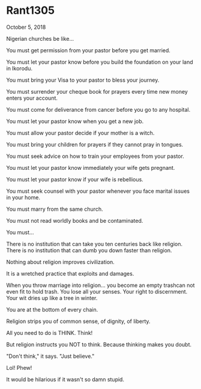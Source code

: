 # Rant1305


October 5, 2018

Nigerian churches be like...

You must get permission from your pastor before you get married.

You must let your pastor know before you build the foundation on your land in Ikorodu.

You must bring your Visa to your pastor to bless your journey.

You must surrender your cheque book for prayers every time new money enters your account.

You must come for deliverance from cancer before you go to any hospital.

You must let your pastor know when you get a new job.

You must allow your pastor decide if your mother is a witch.

You must bring your children for prayers if they cannot pray in tongues.

You must seek advice on how to train your employees from your pastor.

You must let your pastor know immediately your wife gets pregnant.

You must let your pastor know if your wife is rebellious.

You must seek counsel with your pastor whenever you face marital issues in your home.

You must marry from the same church.

You must not read worldly books and be contaminated.

You must...

There is no institution that can take you ten centuries back like religion. There is no institution that can dumb you down faster than religion.

Nothing about religion improves civilization.

It is a wretched practice that exploits and damages.

When you throw marriage into religion... you become an empty trashcan not even fit to hold trash. You lose all your senses. Your right to discernment. Your wit dries up like a tree in winter.

You are at the bottom of every chain.

Religion strips you of common sense, of dignity, of liberty.

All you need to do is THINK. Think!

But religion instructs you NOT to think. Because thinking makes you doubt. 

"Don't think," it says. "Just believe."

Lol! Phew!

It would be hilarious if it wasn't so damn stupid.